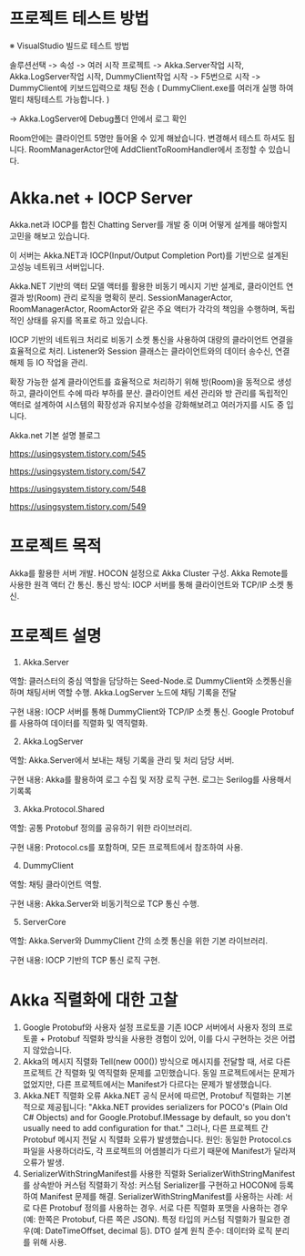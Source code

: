 # 프로젝트 테스트 방법
※ VisualStudio 빌드로 테스트 방법

솔루션선택 -> 속성 -> 여러 시작 프로젝트 -> Akka.Server작업 시작, Akka.LogServer작업 시작, DummyClient작업 시작 -> F5번으로 시작 -> DummyClient에 키보드입력으로 채팅 전송 ( DummyClient.exe를 여러개 실행 하여 멀티 채팅테스트 가능합니다. )

-> Akka.LogServer에 Debug폴더 안에서 로그 확인

Room안에는 클라이언트 5명만 들어올 수 있게 해놨습니다. 변경해서 테스트 하셔도 됩니다. RoomManagerActor안에 AddClientToRoomHandler에서 조정할 수 있습니다.

# Akka.net + IOCP Server
 Akka.net과 IOCP를 합친 Chatting Server를 개발 중 이며 어떻게 설계를 해야할지 고민을 해보고 있습니다.

이 서버는 Akka.NET과 IOCP(Input/Output Completion Port)를 기반으로 설계된 고성능 네트워크 서버입니다. 

Akka.NET 기반의 액터 모델 액터를 활용한 비동기 메시지 기반 설계로, 클라이언트 연결과 방(Room) 관리 로직을 명확히 분리.
SessionManagerActor, RoomManagerActor, RoomActor와 같은 주요 액터가 각각의 책임을 수행하며, 독립적인 상태를 유지를 목표로 하고 있습니다.

IOCP 기반의 네트워크 처리로 비동기 소켓 통신을 사용하여 대량의 클라이언트 연결을 효율적으로 처리.
Listener와 Session 클래스는 클라이언트와의 데이터 송수신, 연결 해제 등 IO 작업을 관리.

확장 가능한 설계
클라이언트를 효율적으로 처리하기 위해 방(Room)을 동적으로 생성하고, 클라이언트 수에 따라 부하를 분산.
클라이언트 세션 관리와 방 관리를 독립적인 액터로 설계하여 시스템의 확장성과 유지보수성을 강화해보려고 여러가지를 시도 중 입니다.

Akka.net 기본 설명 블로그

https://usingsystem.tistory.com/545

https://usingsystem.tistory.com/547

https://usingsystem.tistory.com/548

https://usingsystem.tistory.com/549

# 프로젝트 목적
Akka를 활용한 서버 개발.
HOCON 설정으로 Akka Cluster 구성.
Akka Remote를 사용한 원격 액터 간 통신.
통신 방식: IOCP 서버를 통해 클라이언트와 TCP/IP 소켓 통신.

# 프로젝트 설명
1. Akka.Server

역할: 클러스터의 중심 역할을 담당하는 Seed-Node.로 DummyClient와 소켓통신을 하며 채팅서버 역할 수행. Akka.LogServer 노드에 채팅 기록을 전달

구현 내용: IOCP 서버를 통해 DummyClient와 TCP/IP 소켓 통신. Google Protobuf를 사용하여 데이터를 직렬화 및 역직렬화.

2. Akka.LogServer

역할: Akka.Server에서 보내는 채팅 기록을 관리 및 처리 담당 서버.

구현 내용: Akka를 활용하여 로그 수집 및 저장 로직 구현. 로그는 Serilog를 사용해서 기록록

3. Akka.Protocol.Shared

역할: 공통 Protobuf 정의를 공유하기 위한 라이브러리.

구현 내용: Protocol.cs를 포함하며, 모든 프로젝트에서 참조하여 사용.

4. DummyClient

역할: 채팅 클라이언트 역할.

구현 내용: Akka.Server와 비동기적으로 TCP 통신 수행. 

5. ServerCore

역할: Akka.Server와 DummyClient 간의 소켓 통신을 위한 기본 라이브러리.

구현 내용: IOCP 기반의 TCP 통신 로직 구현.

# Akka 직렬화에 대한 고찰
1. Google Protobuf와 사용자 설정 프로토콜
기존 IOCP 서버에서 사용자 정의 프로토콜 + Protobuf 직렬화 방식을 사용한 경험이 있어, 이를 다시 구현하는 것은 어렵지 않았습니다.
2. Akka의 메시지 직렬화
Tell(new 000()) 방식으로 메시지를 전달할 때, 서로 다른 프로젝트 간 직렬화 및 역직렬화 문제를 고민했습니다.
동일 프로젝트에서는 문제가 없었지만, 다른 프로젝트에서는 Manifest가 다르다는 문제가 발생했습니다.
3. Akka.NET 직렬화 오류
Akka.NET 공식 문서에 따르면, Protobuf 직렬화는 기본적으로 제공됩니다:
"Akka.NET provides serializers for POCO's (Plain Old C# Objects) and for Google.Protobuf.IMessage by default, so you don't usually need to add configuration for that."
그러나, 다른 프로젝트 간 Protobuf 메시지 전달 시 직렬화 오류가 발생했습니다.
원인: 동일한 Protocol.cs 파일을 사용하더라도, 각 프로젝트의 어셈블리가 다르기 때문에 Manifest가 달라져 오류가 발생.
4. SerializerWithStringManifest를 사용한 직렬화
SerializerWithStringManifest를 상속받아 커스텀 직렬화기 작성:
커스텀 Serializer를 구현하고 HOCON에 등록하여 Manifest 문제를 해결.
SerializerWithStringManifest를 사용하는 사례:
서로 다른 Protobuf 정의를 사용하는 경우.
서로 다른 직렬화 포맷을 사용하는 경우(예: 한쪽은 Protobuf, 다른 쪽은 JSON).
특정 타입의 커스텀 직렬화가 필요한 경우(예: DateTimeOffset, decimal 등).
DTO 설계 원칙 준수: 데이터와 로직 분리를 위해 사용.


